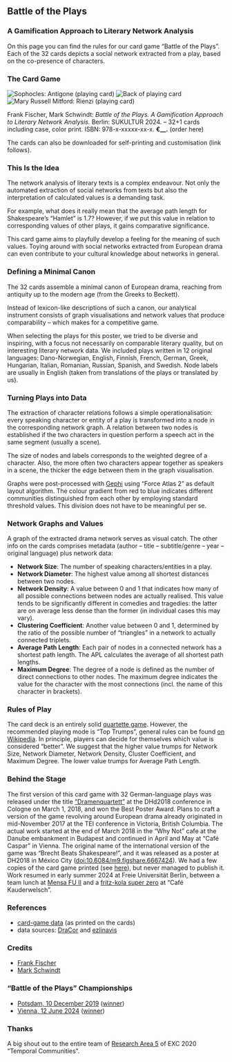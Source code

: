 ## Battle of the Plays
### A Gamification Approach to Literary Network Analysis

On this page you can find the rules for our card game “Battle of the Plays”. Each of the 32 cards depicts a social network extracted from a play, based on the co-presence of characters.

### The Card Game

![Sophocles: Antigone (playing card)](img/sophocles-antigone.png)
![Back of playing card](img/back.png)
![Mary Russell Mitford: Rienzi (playing card)](img/mitford-rienzi.png)

Frank Fischer, Mark Schwindt: *Battle of the Plays. A Gamification Approach to Literary Network Analysis.* Berlin: SUKULTUR 2024. – 32+1 cards including case, color print. ISBN: 978-x-xxxxx-xx-x. **€__.** (order here)

The cards can also be downloaded for self-printing and customisation (link follows).

### This Is the Idea

The network analysis of literary texts is a complex endeavour. Not only the automated extraction of social networks from texts but also the interpretation of calculated values is a demanding task.

For example, what does it really mean that the average path length for Shakespeare’s “Hamlet” is 1.7? However, if we put this value in relation to corresponding values of other plays, it gains comparative significance.

This card game aims to playfully develop a feeling for the meaning of such values. Toying around with social networks extracted from European drama can even contribute to your cultural knowledge about networks in general.

### Defining a Minimal Canon

The 32 cards assemble a minimal canon of European drama, reaching from antiquity up to the modern age (from the Greeks to Beckett).

Instead of lexicon-like descriptions of such a canon, our analytical instrument consists of graph visualisations and network values that produce comparability – which makes for a competitive game.

When selecting the plays for this poster, we tried to be diverse and inspiring, with a focus not necessarily on comparable literary quality, but on interesting literary network data. We included plays written in 12 original languages: Dano-Norwegian, English, Finnish, French, German, Greek, Hungarian, Italian, Romanian, Russian, Spanish, and Swedish. Node labels are usually in English (taken from translations of the plays or translated by us).

### Turning Plays into Data

The extraction of character relations follows a simple operationalisation: every speaking character or entity of a play is transformed into a node in the corresponding network graph. A relation between two nodes is established if the two characters in question perform a speech act in the same segment (usually a scene).

The size of nodes and labels corresponds to the weighted degree of a character. Also, the more often two characters appear together as speakers in a scene, the thicker the edge between them in the graph visualisation.

Graphs were post-processed with [Gephi](https://gephi.org/) using “Force Atlas 2” as default layout algorithm. The colour gradient from red to blue indicates different communities distinguished from each other by employing standard threshold values. This division does not have to be meaningful per se.

### Network Graphs and Values

A graph of the extracted drama network serves as visual catch. The other info on the cards comprises metadata (author – title – subtitle/genre – year – original language) plus network data:

- **Network Size**: The number of speaking characters/entities in a play.
- **Network Diameter**: The highest value among all shortest distances between two nodes.
- **Network Density**: A value between 0 and 1 that indicates how many of all possible connections between nodes are actually realised. This value tends to be significantly different in comedies and tragedies: the latter are on average less dense than the former (in individual cases this may vary).
- **Clustering Coefficient**: Another value between 0 and 1, determined by the ratio of the possible number of “triangles” in a network to actually connected triplets.
- **Average Path Length**: Each pair of nodes in a connected network has a shortest path length. The APL calculates the average of all shortest path lengths.
- **Maximum Degree**: The degree of a node is defined as the number of direct connections to other nodes. The maximum degree indicates the value for the character with the most connections (incl. the name of this character in brackets).

### Rules of Play

The card deck is an entirely solid [quartette game](https://en.wikipedia.org/wiki/Quartets_(card_game)). However, the recommended playing mode is “Top Trumps”, general rules can be found [on Wikipedia](https://en.wikipedia.org/wiki/Top_Trumps). In principle, players can decide for themselves which value is considered “better”. We suggest that the higher value trumps for Network Size, Network Diameter, Network Density, Cluster Coefficient, and Maximum Degree. The lower value trumps for Average Path Length.

### Behind the Stage

The first version of this card game with 32 German-language plays was released under the title [“Dramenquartett”](https://dramenquartett.github.io/) at the DHd2018 conference in Cologne on March 1, 2018, and won the Best Poster Award. Plans to craft a version of the game revolving around European drama already originated in mid-November 2017 at the TEI conference in Victoria, British Columbia. The actual work started at the end of March 2018 in the “Why Not” cafe at the Danube embankment in Budapest and continued in April and May at “Café Caspar” in Vienna. The original name of the international version of the game was “Brecht Beats Shakespeare!”, and it was released as a poster at DH2018 in México City ([doi:10.6084/m9.figshare.6667424](https://doi.org/10.6084/m9.figshare.6667424)). We had a few copies of the card game printed (see [here](https://x.com/angelikah/status/1012100869301702657)), but never managed to publish it. Work resumed in early summer 2024 at Freie Universität Berlin, between a team lunch at [Mensa FU II](https://www.stw.berlin/mensen/einrichtungen/freie-universit%C3%A4t-berlin/mensa-fu-ii.html) and a [fritz-kola super zero](https://fritz-kola.com/de/produkte/kola-super-zero) at “Café Kauderwelsch”.

### References
- [card-game data](https://github.com/lehkost/dramenquartett/tree/master/dh2018-mexico) (as printed on the cards)
- data sources: [DraCor](https://dracor.org/) and [ezlinavis](https://ezlinavis.dracor.org/)

### Credits
- [Frank Fischer](https://lehkost.github.io/)
- [Mark Schwindt](https://www.markschwindt.com/)

### “Battle of the Plays” Championships
- [Potsdam, 10 December 2019](https://x.com/peertrilcke/status/1204410193812971522) ([winner](https://x.com/jbyszuk/status/1204415618339885070))
- [Vienna, 12 June 2024](https://x.com/DH_Potsdam/status/1800889495501553978) ([winner](https://x.com/DH_Potsdam/status/1800894501822796084))

### Thanks
A big shout out to the entire team of [Research Area 5](https://www.temporal-communities.de/research/digital-communities/index.html) of EXC 2020 “Temporal Communities”.
